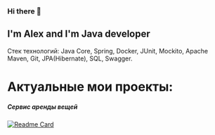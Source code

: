### Hi there 👋

## I'm Alex and I'm Java developer

Стек технологий: Java Core, Spring, Docker, JUnit, Mockito, Apache Maven, Git, JPA(Hibernate), SQL, Swagger.

# Актуальные мои проекты:

##### Сервис аренды вещей
[![Readme Card](https://github-readme-stats.vercel.app/api/pin/?user=alextim1508&theme=darcula&repo=shareIt)](https://github.com/alextim1508/shareIt)   

<!--
**alextim1508/alextim1508** is a ✨ _special_ ✨ repository because its `README.md` (this file) appears on your GitHub profile.

Here are some ideas to get you started:

- 🔭 I’m currently working on ...
- 🌱 I’m currently learning ...
- 👯 I’m looking to collaborate on ...
- 🤔 I’m looking for help with ...
- 💬 Ask me about ...
- 📫 How to reach me: ...
- 😄 Pronouns: ...
- ⚡ Fun fact: ...
-->
